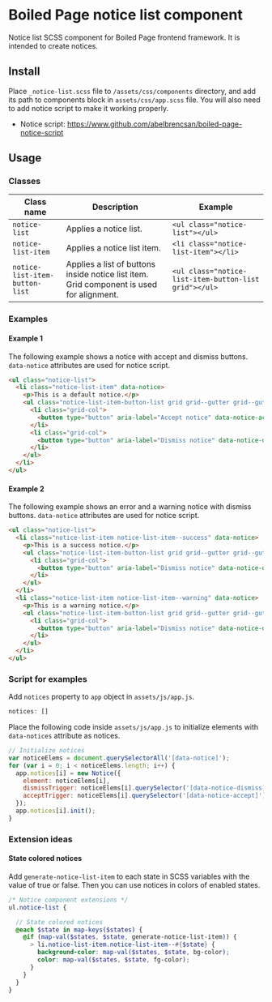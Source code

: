 # Boiled Page notice list component

Notice list SCSS component for Boiled Page frontend framework. It is intended to create notices.

## Install

Place `_notice-list.scss` file to `/assets/css/components` directory, and add its path to components block in `assets/css/app.scss` file. You will also need to add notice script to make it working properly.

- Notice script: <https://www.github.com/abelbrencsan/boiled-page-notice-script>

## Usage

### Classes

Class name | Description | Example
---------- | ----------- | -------
`notice-list` | Applies a notice list. | `<ul class="notice-list"></ul>`
`notice-list-item` | Applies a notice list item. | `<li class="notice-list-item"></li>`
`notice-list-item-button-list` | Applies a list of buttons inside notice list item. Grid component is used for alignment. | `<ul class="notice-list-item-button-list grid"></ul>`

### Examples

#### Example 1

The following example shows a notice with accept and dismiss buttons. `data-notice` attributes are used for notice script.

```html
<ul class="notice-list">
  <li class="notice-list-item" data-notice>
    <p>This is a default notice.</p>
    <ul class="notice-list-item-button-list grid grid--gutter grid--gutter--half grid--uniform">
      <li class="grid-col">
        <button type="button" aria-label="Accept notice" data-notice-accept>✓</button>
      </li>
      <li class="grid-col">
        <button type="button" aria-label="Dismiss notice" data-notice-dismiss>✕</button>
      </li>
    </ul>
  </li>
</ul>
```

#### Example 2

The following example shows an error and a warning notice with dismiss buttons. `data-notice` attributes are used for notice script.

```html
<ul class="notice-list">
  <li class="notice-list-item notice-list-item--success" data-notice>
    <p>This is a success notice.</p>
    <ul class="notice-list-item-button-list grid grid--gutter grid--gutter--half grid--uniform">
      <li class="grid-col">
        <button type="button" aria-label="Dismiss notice" data-notice-dismiss>✕</button>
      </li>
    </ul>
  </li>
  <li class="notice-list-item notice-list-item--warning" data-notice>
    <p>This is a warning notice.</p>
    <ul class="notice-list-item-button-list grid grid--gutter grid--gutter--half grid--uniform">
      <li class="grid-col">
        <button type="button" aria-label="Dismiss notice" data-notice-dismiss>✕</button>
      </li>
    </ul>
  </li>
</ul>
```

### Script for examples

Add `notices` property to `app` object in `assets/js/app.js`.

```js
notices: []
```

Place the following code inside `assets/js/app.js` to initialize elements with `data-notices` attribute as notices.

```js
// Initialize notices
var noticeElems = document.querySelectorAll('[data-notice]');
for (var i = 0; i < noticeElems.length; i++) {
  app.notices[i] = new Notice({
    element: noticeElems[i],
    dismissTrigger: noticeElems[i].querySelector('[data-notice-dismiss]'),
    acceptTrigger: noticeElems[i].querySelector('[data-notice-accept]')
  });
  app.notices[i].init();
}
```

### Extension ideas

#### State colored notices

Add `generate-notice-list-item` to each state in SCSS variables with the value of true or false. Then you can use notices in colors of enabled states.

```scss
/* Notice component extensions */
ul.notice-list {

  // State colored notices
  @each $state in map-keys($states) {
    @if (map-val($states, $state, generate-notice-list-item)) {
      > li.notice-list-item.notice-list-item--#{$state} {
        background-color: map-val($states, $state, bg-color);
        color: map-val($states, $state, fg-color);
      }
    }
  }
}
```
